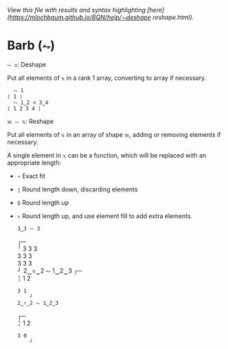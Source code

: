*View this file with results and syntax highlighting [here](https://mlochbaum.github.io/BQN/help/⥊deshape reshape.html).*

# Barb (`⥊`)

`⥊ 𝕩`: Deshape  

Put all elements of `𝕩` in a rank 1 array, converting to array if necessary.

      ⥊ 1
    ⟨ 1 ⟩
      ⥊ 1‿2 ≍ 3‿4
    ⟨ 1 2 3 4 ⟩


`𝕨 ⥊ 𝕩`: Reshape

Put all elements of `𝕩` in an array of shape `𝕨`, adding or removing elements if necessary.

A single element in `𝕩` can be a function, which will be replaced with an appropriate length:
- `∘` Exact fit
- `⌊` Round length down, discarding elements
- `⌽` Round length up
- `↑` Round length up, and use element fill to add extra elements.

      3‿3 ⥊ 3
    ┌─       
    ╵ 3 3 3  
      3 3 3  
      3 3 3  
            ┘
      2‿⌽‿2 ⥊ 1‿2‿3
    ┌─     
    ╎ 1 2  
           
      3 1  
          ┘
      2‿↑‿2 ⥊ 1‿2‿3
    ┌─     
    ╎ 1 2  
           
      3 0  
          ┘

